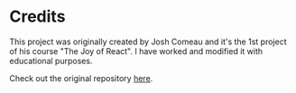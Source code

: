 # Credits

This project was originally created by Josh Comeau and it's the 1st project of his course "The Joy of React". I have worked and modified it with educational purposes.

Check out the original repository [here](https://github.com/joy-of-react/project-wordle).

